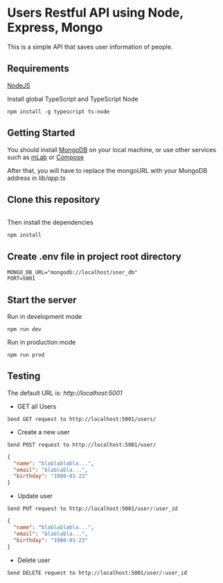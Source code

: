 # Users Restful API using Node, Express, Mongo

This is a simple API that saves user information of people. 

## Requirements

[NodeJS](https://nodejs.org/en/)

Install global TypeScript and TypeScript Node

```
npm install -g typescript ts-node
```

## Getting Started

You should install [MongoDB](https://docs.mongodb.com/manual/administration/install-community/) on your local machine, or use other services such as [mLab](https://mlab.com/) or [Compose](https://www.compose.com/compare/mongodb)

After that, you will have to replace the mongoURL with your MongoDB address in *lib/app.ts*

## Clone this repository

```

```

Then install the dependencies

```
npm install
```

## Create .env file in project root directory

```
MONGO_DB_URL="mongodb://localhost/user_db"
PORT=5001
```



## Start the server

Run in development mode

```
npm run dev
```

Run in production mode 

```
npm run prod
```

## Testing 

The default URL is: *http://localhost:5001*

+ GET all Users

```
Send GET request to http://localhost:5001/users/
```

+ Create a new user

```
Send POST request to http://localhost:5001/user/
```
```json
{
  "name": "blablablabla...",
  "email": "blablabla...",
  "birthday": "1980-01-23"
}
```

+ Update user

```
Send PUT request to http://localhost:5001/user/:user_id
```
```json
{
  "name": "blablablabla...",
  "email": "blablabla...",
  "birthday": "1980-01-23"
}
```

+ Delete user

```
Send DELETE request to http://localhost:5001/user/:user_id
```

